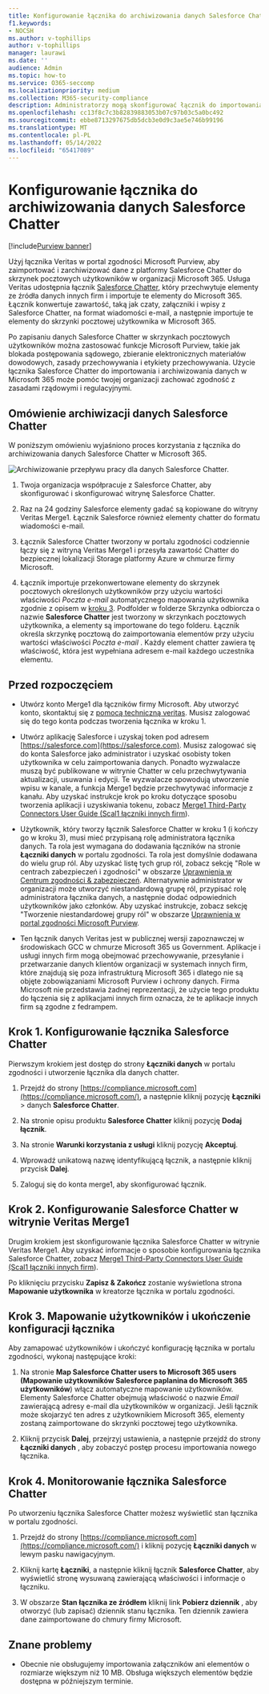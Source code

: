 ```yaml
---
title: Konfigurowanie łącznika do archiwizowania danych Salesforce Chatter w Microsoft 365
f1.keywords:
- NOCSH
ms.author: v-tophillips
author: v-tophillips
manager: laurawi
ms.date: ''
audience: Admin
ms.topic: how-to
ms.service: O365-seccomp
ms.localizationpriority: medium
ms.collection: M365-security-compliance
description: Administratorzy mogą skonfigurować łącznik do importowania i archiwizowania danych Salesforce Chatter z usługi Veritas do Microsoft 365. Ten łącznik umożliwia archiwizowanie danych ze źródeł danych innych firm w Microsoft 365. Po zarchiwizowania tych danych można zarządzać danymi innych firm za pomocą funkcji zgodności, takich jak blokada prawna, wyszukiwanie zawartości i zasady przechowywania.
ms.openlocfilehash: cc13f8c7c3b82839883053b07c97b03c5a0bc492
ms.sourcegitcommit: ebbe8713297675db5dcb3e0d9c3ae5e746b99196
ms.translationtype: MT
ms.contentlocale: pl-PL
ms.lasthandoff: 05/14/2022
ms.locfileid: "65417089"
---
```

# <a name="set-up-a-connector-to-archive-salesforce-chatter-data"></a>Konfigurowanie łącznika do archiwizowania danych Salesforce Chatter

[!include[Purview banner](../includes/purview-rebrand-banner.md)]

Użyj łącznika Veritas w portal zgodności Microsoft Purview, aby zaimportować i zarchiwizować dane z platformy Salesforce Chatter do skrzynek pocztowych użytkowników w organizacji Microsoft 365. Usługa Veritas udostępnia łącznik [Salesforce Chatter](http://globanet.com/chatter/), który przechwytuje elementy ze źródła danych innych firm i importuje te elementy do Microsoft 365. Łącznik konwertuje zawartość, taką jak czaty, załączniki i wpisy z Salesforce Chatter, na format wiadomości e-mail, a następnie importuje te elementy do skrzynki pocztowej użytkownika w Microsoft 365.

Po zapisaniu danych Salesforce Chatter w skrzynkach pocztowych użytkowników można zastosować funkcje Microsoft Purview, takie jak blokada postępowania sądowego, zbieranie elektronicznych materiałów dowodowych, zasady przechowywania i etykiety przechowywania. Użycie łącznika Salesforce Chatter do importowania i archiwizowania danych w Microsoft 365 może pomóc twojej organizacji zachować zgodność z zasadami rządowymi i regulacyjnymi.

## <a name="overview-of-archiving-salesforce-chatter-data"></a>Omówienie archiwizacji danych Salesforce Chatter

W poniższym omówieniu wyjaśniono proces korzystania z łącznika do archiwizowania danych Salesforce Chatter w Microsoft 365.

![Archiwizowanie przepływu pracy dla danych Salesforce Chatter.](../media/SalesforceChatterConnectorWorkflow.png)

1. Twoja organizacja współpracuje z Salesforce Chatter, aby skonfigurować i skonfigurować witrynę Salesforce Chatter.

2. Raz na 24 godziny Salesforce elementy gadać są kopiowane do witryny Veritas Merge1. Łącznik Salesforce również elementy chatter do formatu wiadomości e-mail.

3. Łącznik Salesforce Chatter tworzony w portalu zgodności codziennie łączy się z witryną Veritas Merge1 i przesyła zawartość Chatter do bezpiecznej lokalizacji Storage platformy Azure w chmurze firmy Microsoft.

4. Łącznik importuje przekonwertowane elementy do skrzynek pocztowych określonych użytkowników przy użyciu wartości właściwości *Poczta e-mail* automatycznego mapowania użytkownika zgodnie z opisem w [kroku 3](#step-3-map-users-and-complete-the-connector-setup). Podfolder w folderze Skrzynka odbiorcza o nazwie **Salesforce Chatter** jest tworzony w skrzynkach pocztowych użytkownika, a elementy są importowane do tego folderu. Łącznik określa skrzynkę pocztową do zaimportowania elementów przy użyciu wartości właściwości *Poczta e-mail* . Każdy element chatter zawiera tę właściwość, która jest wypełniana adresem e-mail każdego uczestnika elementu.

## <a name="before-you-begin"></a>Przed rozpoczęciem

- Utwórz konto Merge1 dla łączników firmy Microsoft. Aby utworzyć konto, skontaktuj się z [pomocą techniczną veritas](https://www.veritas.com/content/support/). Musisz zalogować się do tego konta podczas tworzenia łącznika w kroku 1.

- Utwórz aplikację Salesforce i uzyskaj token pod adresem [https://salesforce.com](https://salesforce.com). Musisz zalogować się do konta Salesforce jako administrator i uzyskać osobisty token użytkownika w celu zaimportowania danych. Ponadto wyzwalacze muszą być publikowane w witrynie Chatter w celu przechwytywania aktualizacji, usuwania i edycji. Te wyzwalacze spowodują utworzenie wpisu w kanale, a funkcja Merge1 będzie przechwytywać informacje z kanału. Aby uzyskać instrukcje krok po kroku dotyczące sposobu tworzenia aplikacji i uzyskiwania tokenu, zobacz [Merge1 Third-Party Connectors User Guide (Scal1 łączniki innych firm](https://docs.ms.merge1.globanetportal.com/Merge1%20Third-Party%20Connectors%20SalesForce%20Chatter%20User%20Guide%20.pdf)).

- Użytkownik, który tworzy łącznik Salesforce Chatter w kroku 1 (i kończy go w kroku 3), musi mieć przypisaną rolę administratora łącznika danych. Ta rola jest wymagana do dodawania łączników na stronie **Łączniki danych** w portalu zgodności. Ta rola jest domyślnie dodawana do wielu grup ról. Aby uzyskać listę tych grup ról, zobacz sekcję "Role w centrach zabezpieczeń i zgodności" w obszarze [Uprawnienia w Centrum zgodności & zabezpieczeń](../security/office-365-security/permissions-in-the-security-and-compliance-center.md#roles-in-the-security--compliance-center). Alternatywnie administrator w organizacji może utworzyć niestandardową grupę ról, przypisać rolę administratora łącznika danych, a następnie dodać odpowiednich użytkowników jako członków. Aby uzyskać instrukcje, zobacz sekcję "Tworzenie niestandardowej grupy ról" w obszarze [Uprawnienia w portal zgodności Microsoft Purview](microsoft-365-compliance-center-permissions.md#create-a-custom-role-group).

- Ten łącznik danych Veritas jest w publicznej wersji zapoznawczej w środowiskach GCC w chmurze Microsoft 365 us Government. Aplikacje i usługi innych firm mogą obejmować przechowywanie, przesyłanie i przetwarzanie danych klientów organizacji w systemach innych firm, które znajdują się poza infrastrukturą Microsoft 365 i dlatego nie są objęte zobowiązaniami Microsoft Purview i ochrony danych. Firma Microsoft nie przedstawia żadnej reprezentacji, że użycie tego produktu do łączenia się z aplikacjami innych firm oznacza, że te aplikacje innych firm są zgodne z fedrampem.

## <a name="step-1-set-up-the-salesforce-chatter-connector"></a>Krok 1. Konfigurowanie łącznika Salesforce Chatter

Pierwszym krokiem jest dostęp do strony **Łączniki danych** w portalu zgodności i utworzenie łącznika dla danych chatter.

1. Przejdź do strony [https://compliance.microsoft.com](https://compliance.microsoft.com/), a następnie kliknij pozycję **Łączniki** >  danych **Salesforce Chatter**.

2. Na stronie opisu produktu **Salesforce Chatter** kliknij pozycję **Dodaj łącznik**.

3. Na stronie **Warunki korzystania z usługi** kliknij pozycję **Akceptuj**.

4. Wprowadź unikatową nazwę identyfikującą łącznik, a następnie kliknij przycisk **Dalej**.

5. Zaloguj się do konta merge1, aby skonfigurować łącznik.

## <a name="step-2-configure-the-salesforce-chatter-on-the-veritas-merge1-site"></a>Krok 2. Konfigurowanie Salesforce Chatter w witrynie Veritas Merge1

Drugim krokiem jest skonfigurowanie łącznika Salesforce Chatter w witrynie Veritas Merge1. Aby uzyskać informacje o sposobie konfigurowania łącznika Salesforce Chatter, zobacz [Merge1 Third-Party Connectors User Guide (Scal1 łączniki innych firm](https://docs.ms.merge1.globanetportal.com/Merge1%20Third-Party%20Connectors%20SalesForce%20Chatter%20User%20Guide%20.pdf)).

Po kliknięciu przycisku **Zapisz & Zakończ** zostanie wyświetlona strona **Mapowanie użytkownika** w kreatorze łącznika w portalu zgodności.

## <a name="step-3-map-users-and-complete-the-connector-setup"></a>Krok 3. Mapowanie użytkowników i ukończenie konfiguracji łącznika

Aby zamapować użytkowników i ukończyć konfigurację łącznika w portalu zgodności, wykonaj następujące kroki:

1. Na stronie **Map Salesforce Chatter users to Microsoft 365 users (Mapowanie użytkowników Salesforce paplanina do Microsoft 365 użytkowników**) włącz automatyczne mapowanie użytkowników. Elementy Salesforce Chatter obejmują właściwość o nazwie *Email* zawierającą adresy e-mail dla użytkowników w organizacji. Jeśli łącznik może skojarzyć ten adres z użytkownikiem Microsoft 365, elementy zostaną zaimportowane do skrzynki pocztowej tego użytkownika.

2. Kliknij przycisk **Dalej**, przejrzyj ustawienia, a następnie przejdź do strony **Łączniki danych** , aby zobaczyć postęp procesu importowania nowego łącznika.

## <a name="step-4-monitor-the-salesforce-chatter-connector"></a>Krok 4. Monitorowanie łącznika Salesforce Chatter

Po utworzeniu łącznika Salesforce Chatter możesz wyświetlić stan łącznika w portalu zgodności.

1. Przejdź do strony [https://compliance.microsoft.com](https://compliance.microsoft.com/) i kliknij pozycję **Łączniki danych** w lewym pasku nawigacyjnym.

2. Kliknij kartę **Łączniki**, a następnie kliknij łącznik **Salesforce Chatter**, aby wyświetlić stronę wysuwaną zawierającą właściwości i informacje o łączniku.

3. W obszarze **Stan łącznika ze źródłem** kliknij link **Pobierz dziennik** , aby otworzyć (lub zapisać) dziennik stanu łącznika. Ten dziennik zawiera dane zaimportowane do chmury firmy Microsoft.

## <a name="known-issues"></a>Znane problemy

- Obecnie nie obsługujemy importowania załączników ani elementów o rozmiarze większym niż 10 MB. Obsługa większych elementów będzie dostępna w późniejszym terminie.

